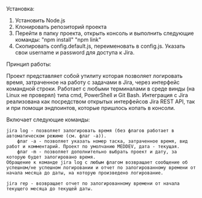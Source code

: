 Установка:
1. Установить Node.js
2. Клонировать репозиторий проекта
3. Перейти в папку проекта, открыть консоль и выполнить следующие команды:
    "npm install"
    "npm link"
4. Скопировать config.default.js, переименовать в config.js. Указать свои username и password для доступа к Jira.

Принцип работы:

Проект представляет собой утилиту которая позволяет логировать время, затраченное на работу с задачами в Jira, через интерфейс командной строки.
Работает с любыми терминалами в среде винды (на Linux не проверял) типа cmd, PowerShell и Git Bash.
Интеграция с Jira реализована как посредством открытых интерфейсов Jira REST API, так и при помощи эндпоинтов, которые пришлось копать в консоли.

Включает следующие команды:

    jira log - позволяет залогировать время (без флагов работает в автоматическом режиме (см. флаг -a)).
        флаг -a - позволяет указать номер таска, затраченное время, вид работ и комментарий. Проект по умолчанию MEDDEV, дата - текущая.
        флаг -m - позволяет дополнительно выбрать проект и дату, за которую будет залогировано время.
    Обращение к команде jira log с любым флагом возвращает сообщение об успешном/не успешном логировании и отчет по залогированному времени от начала месяца до даты, на которую произведено логирование.

    jira rep - возвращает отчет по залогированному времени от начала текущего месяца до текущей даты.
